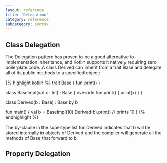 ```yaml
---
layout: reference
title: "Delegation"
category: reference
subcategory: syntax
---
```


## Class Delegation

The Delegation pattern has proven to be a good alternative to implementation inheritance, and Kotlin supports it natively requiring zero boilerplate code. A class Derived can inherit from a trait Base and delegate all of its public methods to a specified object:

{% highlight kotlin %}
trait Base {
  fun print()
}

class BaseImpl(val x : Int) : Base {
  override fun print() { print(x) }
}

class Derived(b : Base) : Base by b

fun main() {
  val b = BaseImpl(10)
  Derived(b).print() // prints 10
}
{% endhighlight %}

The by-clause in the supertype list for Derived indicates that b will be stored internally in objects of Derived and the compiler will generate all the methods of Base that forward to b.

## Property Delegation



